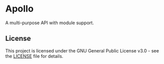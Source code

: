 # Apollo

A multi-purpose API with module support.

## License

This project is licensed under the GNU General Public License v3.0 - see the [LICENSE](LICENSE) file for details.
